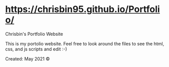 # https://chrisbin95.github.io/Portfolio/
Chrisbin's Portfolio Website

This is my portolio website. Feel free to look around the files to see the html, css, and js scripts and edit :-)

Created: May 2021 &copy;
